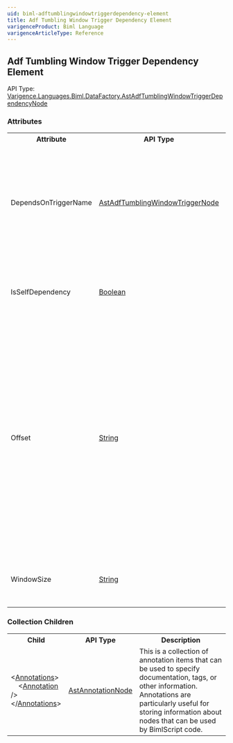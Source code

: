 ```yaml
---
uid: biml-adftumblingwindowtriggerdependency-element
title: Adf Tumbling Window Trigger Dependency Element
varigenceProduct: Biml Language
varigenceArticleType: Reference
---
```

## Adf Tumbling Window Trigger Dependency Element<div class="AssemblyInfoGroup"><div class="CrossReferenceGroup"><div class="CrossReferenceHeader">API Type:</div><div class="CrossReferenceValue"><a href="../api-reference/Varigence.Languages.Biml.DataFactory.AstAdfTumblingWindowTriggerDependencyNode.html">Varigence.Languages.Biml.DataFactory.AstAdfTumblingWindowTriggerDependencyNode</a></div></div></div><div class="AttributeGroup"><h3>Attributes</h3><table id="AttributeList" class="AttributeList"><tbody><tr><th class="AttributeNameColumnHeader">Attribute</th><th class="AttributeTypeColumnHeader">API Type</th><th class="AttributeDefaultColumnHeader">Default</th><th class="AttributeSummaryColumnHeader">Description</th></tr><tr class="ad0"><td class="AttributeName">DependsOnTriggerName</td><td class="AttributeType"><a href="../api-reference/Varigence.Languages.Biml.DataFactory.AstAdfTumblingWindowTriggerNode.html">AstAdfTumblingWindowTriggerNode</a></td><td class="AttributeDefault">&nbsp;</td><td class="AttributeSummary"><div class ="SummaryItem">Specifies a reference to the tumbling window trigger upon which the parent trigger execution is conditioned.</div> This references an existing definiton.</td></tr><tr class="ad1"><td class="AttributeName">IsSelfDependency</td><td class="AttributeType"><a href="https://msdn.microsoft.com/en-us/library/System.Boolean.aspx">Boolean</a></td><td class="AttributeDefault">False</td><td class="AttributeSummary"><div class ="SummaryItem">Specify this property if you would like this dependency to be a self dependency.</div> </td></tr><tr class="ad0"><td class="AttributeName">Offset</td><td class="AttributeType"><a href="https://msdn.microsoft.com/en-us/library/System.String.aspx">String</a></td><td class="AttributeDefault">&nbsp;</td><td class="AttributeSummary"><div class ="SummaryItem">Windows authentication user.Offset of the dependency trigger. This should be Time-Span formatted, with both negative and positive values permitted. Offset is mandatory if the trigger is depending on itself otherwise it is optional. Self-dependency must be a negative value.</div> </td></tr><tr class="ad1"><td class="AttributeName">WindowSize</td><td class="AttributeType"><a href="https://msdn.microsoft.com/en-us/library/System.String.aspx">String</a></td><td class="AttributeDefault">&nbsp;</td><td class="AttributeSummary"><div class ="SummaryItem">Timespan formatted size of the tumbling window dependency.</div> </td></tr></tbody></table></div><div class="ChildGroup">### Collection Children<table id="ChildList" class="ChildList"><tbody><tr><th class="ChildNameColumnHeader">Child</th><th class="ChildTypeColumnHeader">API Type</th><th class="ChildSummaryColumnHeader">Description</th></tr><tr class="cd0"><td class="ChildName"><span class="punc">&lt;</span><a href=Varigence.Languages.Biml.AstNode_Annotations.html">Annotations</a><span class="punc">&gt;</span><br />&nbsp;&nbsp;&nbsp;&nbsp;<span class="punc">&lt;</span><a href=Varigence.Languages.Biml.AstAnnotationNode.html">Annotation</a> <span class="punc">/&gt;</span><br /><span class="punc">&lt;/</span><a href=Varigence.Languages.Biml.AstNode_Annotations.html">Annotations</a><span class="punc">&gt;</span></td><td class="ChildType"><a href="../api-reference/Varigence.Languages.Biml.AstAnnotationNode.html">AstAnnotationNode</a></td><td class="ChildSummary"><div class ="SummaryItem">This is a collection of annotation items that can be used to specify documentation, tags, or other information.  Annotations are particularly useful for storing information about nodes that can be used by BimlScript code.</div> </td></tr></tbody></table></div>